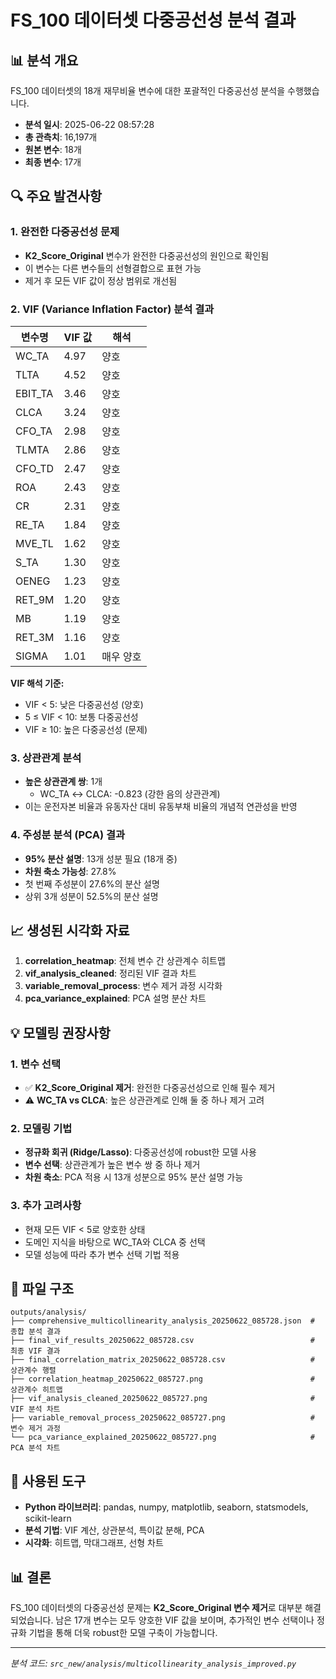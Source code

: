 # FS_100 데이터셋 다중공선성 분석 결과

## 📊 분석 개요

FS_100 데이터셋의 18개 재무비율 변수에 대한 포괄적인 다중공선성 분석을 수행했습니다.

- **분석 일시**: 2025-06-22 08:57:28
- **총 관측치**: 16,197개
- **원본 변수**: 18개
- **최종 변수**: 17개

## 🔍 주요 발견사항

### 1. 완전한 다중공선성 문제
- **K2_Score_Original** 변수가 완전한 다중공선성의 원인으로 확인됨
- 이 변수는 다른 변수들의 선형결합으로 표현 가능
- 제거 후 모든 VIF 값이 정상 범위로 개선됨

### 2. VIF (Variance Inflation Factor) 분석 결과

| 변수명 | VIF 값 | 해석 |
|--------|--------|------|
| WC_TA | 4.97 | 양호 |
| TLTA | 4.52 | 양호 |
| EBIT_TA | 3.46 | 양호 |
| CLCA | 3.24 | 양호 |
| CFO_TA | 2.98 | 양호 |
| TLMTA | 2.86 | 양호 |
| CFO_TD | 2.47 | 양호 |
| ROA | 2.43 | 양호 |
| CR | 2.31 | 양호 |
| RE_TA | 1.84 | 양호 |
| MVE_TL | 1.62 | 양호 |
| S_TA | 1.30 | 양호 |
| OENEG | 1.23 | 양호 |
| RET_9M | 1.20 | 양호 |
| MB | 1.19 | 양호 |
| RET_3M | 1.16 | 양호 |
| SIGMA | 1.01 | 매우 양호 |

**VIF 해석 기준:**
- VIF < 5: 낮은 다중공선성 (양호)
- 5 ≤ VIF < 10: 보통 다중공선성
- VIF ≥ 10: 높은 다중공선성 (문제)

### 3. 상관관계 분석
- **높은 상관관계 쌍**: 1개
  - WC_TA ↔ CLCA: -0.823 (강한 음의 상관관계)
- 이는 운전자본 비율과 유동자산 대비 유동부채 비율의 개념적 연관성을 반영

### 4. 주성분 분석 (PCA) 결과
- **95% 분산 설명**: 13개 성분 필요 (18개 중)
- **차원 축소 가능성**: 27.8%
- 첫 번째 주성분이 27.6%의 분산 설명
- 상위 3개 성분이 52.5%의 분산 설명

## 📈 생성된 시각화 자료

1. **correlation_heatmap**: 전체 변수 간 상관계수 히트맵
2. **vif_analysis_cleaned**: 정리된 VIF 결과 차트
3. **variable_removal_process**: 변수 제거 과정 시각화
4. **pca_variance_explained**: PCA 설명 분산 차트

## 💡 모델링 권장사항

### 1. 변수 선택
- ✅ **K2_Score_Original 제거**: 완전한 다중공선성으로 인해 필수 제거
- ⚠️ **WC_TA vs CLCA**: 높은 상관관계로 인해 둘 중 하나 제거 고려

### 2. 모델링 기법
- **정규화 회귀 (Ridge/Lasso)**: 다중공선성에 robust한 모델 사용
- **변수 선택**: 상관관계가 높은 변수 쌍 중 하나 제거
- **차원 축소**: PCA 적용 시 13개 성분으로 95% 분산 설명 가능

### 3. 추가 고려사항
- 현재 모든 VIF < 5로 양호한 상태
- 도메인 지식을 바탕으로 WC_TA와 CLCA 중 선택
- 모델 성능에 따라 추가 변수 선택 기법 적용

## 📁 파일 구조

```
outputs/analysis/
├── comprehensive_multicollinearity_analysis_20250622_085728.json  # 종합 분석 결과
├── final_vif_results_20250622_085728.csv                          # 최종 VIF 결과
├── final_correlation_matrix_20250622_085728.csv                   # 상관계수 행렬
├── correlation_heatmap_20250622_085727.png                        # 상관계수 히트맵
├── vif_analysis_cleaned_20250622_085727.png                       # VIF 분석 차트
├── variable_removal_process_20250622_085727.png                   # 변수 제거 과정
└── pca_variance_explained_20250622_085727.png                     # PCA 분석 차트
```

## 🔧 사용된 도구

- **Python 라이브러리**: pandas, numpy, matplotlib, seaborn, statsmodels, scikit-learn
- **분석 기법**: VIF 계산, 상관분석, 특이값 분해, PCA
- **시각화**: 히트맵, 막대그래프, 선형 차트

## 📊 결론

FS_100 데이터셋의 다중공선성 문제는 **K2_Score_Original 변수 제거**로 대부분 해결되었습니다. 남은 17개 변수는 모두 양호한 VIF 값을 보이며, 추가적인 변수 선택이나 정규화 기법을 통해 더욱 robust한 모델 구축이 가능합니다.

---
*분석 코드: `src_new/analysis/multicollinearity_analysis_improved.py`* 